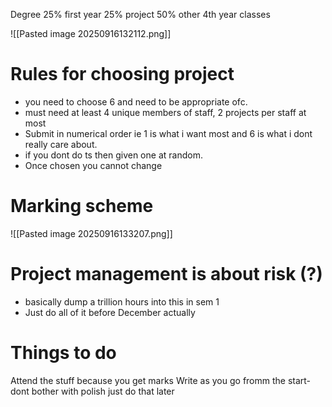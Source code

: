 Degree 25% first year 25% project 50% other 4th year classes

![[Pasted image 20250916132112.png]]

# Rules for choosing project

- you need to choose 6 and need to be appropriate ofc.
- must need at least 4 unique members of staff, 2 projects per staff at most
- Submit in numerical order ie 1 is what i want most and 6 is what i dont really care about.
- if you dont do ts then given one at random.
- Once chosen you cannot change

# Marking scheme

![[Pasted image 20250916133207.png]]

# Project management is about risk (?)

- basically dump a trillion hours into this in sem 1
- Just do all of it before December actually

# Things to do 

Attend the stuff because you get marks
Write as you go fromm the start- dont bother with polish just do that later